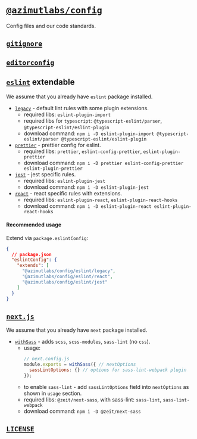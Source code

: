 # [`@azimutlabs/config`](https://www.npmjs.com/package/@azimutlabs/config)
Config files and our code standards.

## [`gitignore`](.gitignore)

## [`editorconfig`](.editorconfig)

## [`eslint`](eslint) **extendable**

We assume that you already have `eslint` package installed.

+ [`legacy`](eslint/legacy.json) - default lint rules with some plugin extensions.
  - required libs: `eslint-plugin-import`
  - required libs for `typescript`: `@typescript-eslint/parser`, `@typescript-eslint/eslint-plugin`
  - download command: `npm i -D eslint-plugin-import @typescript-eslint/parser @typescript-eslint/eslint-plugin`
+ [`prettier`](eslint/prettier.json) - prettier config for eslint.
  - required libs: `prettier`, `eslint-config-prettier`, `eslint-plugin-prettier`
  - download command: `npm i -D prettier eslint-config-prettier eslint-plugin-prettier`
+ [`jest`](eslint/jest.json) - jest specific rules.
  - required libs: `eslint-plugin-jest`
  - download command: `npm i -D eslint-plugin-jest`
+ [`react`](eslint/react.json) - react specific rules with extensions.
  - required libs: `eslint-plugin-react`, `eslint-plugin-react-hooks`
  - download command: `npm i -D eslint-plugin-react eslint-plugin-react-hooks`

#### Recommended usage
Extend via `package.eslintConfig`:
```json
{
  // package.json
  "eslintConfig": {
    "extends": [
      "@azimutlabs/config/eslint/legacy",
      "@azimutlabs/config/eslint/react",
      "@azimutlabs/config/eslint/jest"
    ]
  }
}
```

## [`next.js`](next)

We assume that you already have `next` package installed.

+ [`withSass`](next/withSass.js) - adds `scss`, `scss-modules`, `sass-lint` (no `css`).
  - usage:
    ```javascript
    // next.config.js
    module.exports = withSass({ // nextOptions
      sassLintOptions: {} // options for sass-lint-webpack plugin
    });
    ```
  - to enable `sass-lint` - add `sassLintOptions` field into `nextOptions` as shown in `usage` section.
  - required libs: `@zeit/next-sass`, with sass-lint: `sass-lint`, `sass-lint-webpack`
  - download command: `npm i -D @zeit/next-sass`

## [`LICENSE`](LICENSE)

